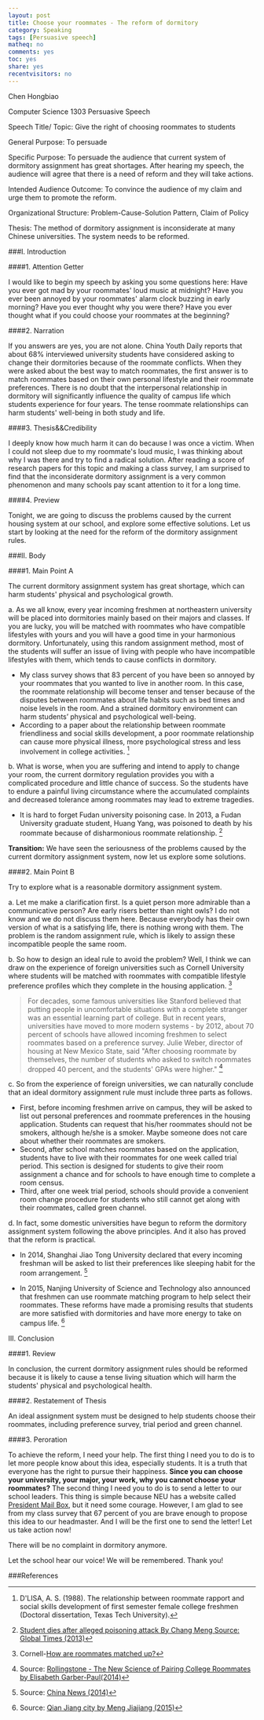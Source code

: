 ```yaml
---
layout: post 
title: Choose your roommates - The reform of dormitory
category: Speaking
tags: [Persuasive speech]
matheq: no
comments: yes
toc: yes
share: yes
recentvisitors: no
---
```

Chen Hongbiao

Computer Science 1303 Persuasive Speech

Speech Title/ Topic: Give the right of choosing roommates to students

General Purpose: To persuade

Specific Purpose: To persuade the audience that current system of dormitory assignment has great shortages. After hearing my speech, the audience will agree that there is a need of reform and they will take actions.

Intended Audience Outcome: To convince the audience of my claim and urge them to promote the reform.

Organizational Structure: Problem-Cause-Solution Pattern, Claim of Policy

Thesis: The method of dormitory assignment is inconsiderate at many Chinese universities. The system needs to be reformed. 

###I. Introduction

####1. Attention Getter

I would like to begin my speech by asking you some questions here: Have you ever got mad by your roommates' loud music at midnight? Have you ever been annoyed by your roommates' alarm clock buzzing in early morning? Have you ever thought why you were there? Have you ever thought what if you could choose your roommates at the beginning?

####2. Narration

If you answers are yes, you are not alone. China Youth Daily reports that about 68% interviewed university students have considered asking to change their dormitories because of the roommate conflicts. When they were asked about the best way to match roommates, the first answer is to match roommates based on their own personal lifestyle and their roommate preferences. There is no doubt that the interpersonal relationship in dormitory will significantly influence the quality of campus life which students experience for four years. The tense roommate relationships can harm students' well-being in both study and life.

####3. Thesis&&Credibility

I deeply know how much harm it can do because I was once a victim. When I could not sleep due to my roommate's loud music, I was thinking about why I was there and try to find a radical solution. After reading a score of research papers for this topic and making a class survey, I am surprised to find that the inconsiderate dormitory assignment is a very common phenomenon and many schools pay scant attention to it for a long time.

####4. Preview

Tonight, we are going to discuss the problems caused by the current housing system at our school, and explore some effective solutions. Let us start by looking at the need for the reform of the dormitory assignment rules.

###II. Body

####1.	Main Point A

The current dormitory assignment system has great shortage, which can harm students' physical and psychological growth.

a. As we all know, every year incoming freshmen at northeastern university will be placed into dormitories mainly based on their majors and classes. If you are lucky, you will be matched with roommates who have compatible lifestyles with yours and you will have a good time in your harmonious dormitory. Unfortunately, using this random assignment method, most of the students will suffer an issue of living with people who have incompatible lifestyles with them, which tends to cause conflicts in dormitory.

- My class survey shows that 83 percent of you have been so annoyed by your roommates that you wanted to live in another room. In this case, the roommate relationship will become tenser and tenser because of the disputes between roommates about life habits such as bed times and noise levels in the room. And a strained dormitory environment can harm students’ physical and psychological well-being.
- According to a paper about the relationship between roommate friendliness and social skills development, a poor roommate relationship can cause more physical illness, more psychological stress and less involvement in college activities. [^1]

b. What is worse, when you are suffering and intend to apply to change your room, the current dormitory regulation provides you with a complicated procedure and little chance of success. So the students have to endure a painful living circumstance where the accumulated complaints and decreased tolerance among roommates may lead to extreme tragedies.

- It is hard to forget Fudan university poisoning case. In 2013, a Fudan University graduate student, Huang Yang, was poisoned to death by his roommate because of disharmonious roommate relationship. [^2]

**Transition:** We have seen the seriousness of the problems caused by the current dormitory assignment system, now let us explore some solutions.

####2.	Main Point B

Try to explore what is a reasonable dormitory assignment system.

a. Let me make a clarification first. Is a quiet person more admirable than a communicative person? Are early risers better than night owls? I do not know and we do not discuss them here. Because everybody has their own version of what is a satisfying life, there is nothing wrong with them. The problem is the random assignment rule, which is likely to assign these incompatible people the same room.

b. So how to design an ideal rule to avoid the problem? Well, I think we can draw on the experience of foreign universities such as Cornell University where students will be matched with roommates with compatible lifestyle preference profiles which they complete in the housing application. [^3]
 
> For decades, some famous universities like Stanford believed that putting people in uncomfortable situations with a complete stranger was an essential learning part of college. But in recent years, universities have moved to more modern systems - by 2012, about 70 percent of schools have allowed incoming freshmen to select roommates based on a preference survey. Julie Weber, director of housing at New Mexico State, said "After choosing roommate by themselves, the number of students who asked to switch roommates dropped 40 percent, and the students' GPAs were higher." [^5]

c. So from the experience of foreign universities, we can naturally conclude that an ideal dormitory assignment rule must include three parts as follows.

- First, before incoming freshmen arrive on campus, they will be asked to list out personal preferences and roommate preferences in the housing application. Students can request that his/her roommates should not be smokers, although he/she is a smoker. Maybe someone does not care about whether their roommates are smokers.
- Second, after school matches roommates based on the application, students have to live with their roommates for one week called trial period. This section is designed for students to give their room assignment a chance and for schools to have enough time to complete a room census.
- Third, after one week trial period, schools should provide a convenient room change procedure for students who still cannot get along with their roommates, called green channel.

d. In fact, some domestic universities have begun to reform the dormitory assignment system following the above principles. And it also has proved that the reform is practical.

- In 2014, Shanghai Jiao Tong University declared that every incoming freshman will be asked to list their preferences like sleeping habit for the room arrangement. [^6]

- In 2015, Nanjing University of Science and Technology also announced that freshmen can use roommate matching program to help select their roommates. These reforms have made a promising results that students are more satisfied with dormitories and have more energy to take on campus life. [^7]

III.	Conclusion

####1. Review

In conclusion, the current dormitory assignment rules should be reformed because it is likely to cause a tense living situation which will harm the students' physical and psychological health. 

####2. Restatement of Thesis

An ideal assignment system must be designed to help students choose their roommates, including preference survey, trial period and green channel.

####3. Peroration

To achieve the reform, I need your help. 
The first thing I need you to do is to let more people know about this idea, especially students. 
It is a truth that everyone has the right to pursue their happiness. 
**Since you can choose your university, your major, your work, why you cannot choose your roommates?** 
The second thing I need you to do is to send a letter to our school leaders. 
This thing is simple because NEU has a website called [President Mail Box](http://president.neu.edu.cn/), but it need some courage. 
However, I am glad to see from my class survey that 67 percent of you are brave enough to propose this idea to our headmaster. 
And I will be the first one to send the letter! Let us take action now! 

There will be no complaint in dormitory anymore.

Let the school hear our voice! We will be remembered. Thank you!

###References

[^1]: D'LISA, A. S. (1988). The relationship between roommate rapport and social skills development of first semester female college freshmen (Doctoral dissertation, Texas Tech University).

[^2]: [Student dies after alleged poisoning attack By Chang Meng Source: Global Times (2013)](http://www.globaltimes.cn/content/775448.shtml)

[^3]: Cornell-[How are roommates matched up?](https://living.sas.cornell.edu/live/movingin/NewUndergrads/housing-assignment-faqs.cfm)

[^5]: Source: [Rollingstone - The New Science of Pairing College Roommates by Elisabeth Garber-Paul(2014)](http://www.rollingstone.com/culture/features/the-new-science-of-pairing-college-roommates-20140819)

[^6]: Source: [China News (2014)](http://www.chinanews.com/edu/2014/09-04/6562734.shtml)

[^7]: Source: [Qian Jiang city by Meng Jiajiang (2015)](http://n.cztv.com/lanmei/1064422.html)
